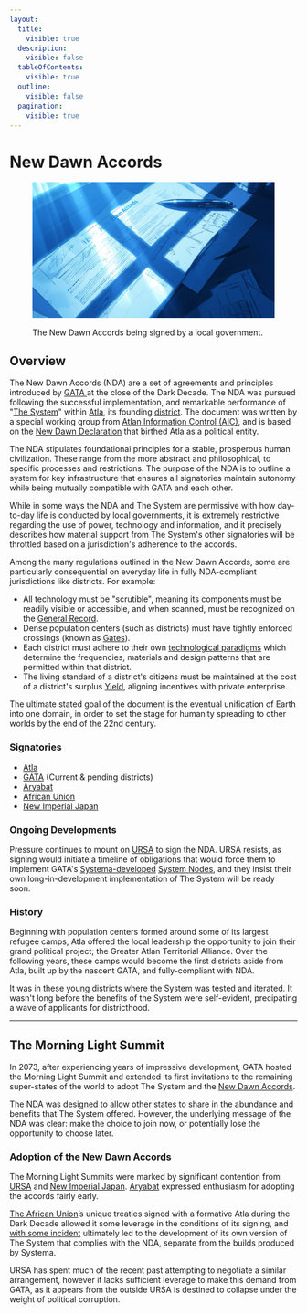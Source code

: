 ```yaml
---
layout:
  title:
    visible: true
  description:
    visible: false
  tableOfContents:
    visible: true
  outline:
    visible: false
  pagination:
    visible: true
---
```


# New Dawn Accords

<figure><img src="../../../.gitbook/assets/newdawnaccords.png" alt=""><figcaption><p>The New Dawn Accords being signed by a local government.</p></figcaption></figure>

## Overview

The New Dawn Accords (NDA) are a set of agreements and principles introduced by [GATA ](../)at the close of the Dark Decade. The NDA was pursued following the successful implementation, and remarkable performance of "[The System](the-system.md)" within [Atla](../key-locations/atla.md), its founding [district](districts.md). The document was written by a special working group from [Atlan Information Control (AIC)](../institutions/atlan-information-control-aic.md), and is based on the [New Dawn Declaration](../history/new-dawn-declaration.md) that birthed Atla as a political entity.

The NDA stipulates foundational principles for a stable, prosperous human civilization. These range from the more abstract and philosophical, to specific processes and restrictions. The purpose of the NDA is to outline a system for key infrastructure that ensures all signatories maintain autonomy while being mutually compatible with GATA and each other.

While in some ways the NDA and The System are permissive with how day-to-day life is conducted by local governments, it is extremely restrictive regarding the use of power, technology and information, and it precisely describes how material support from The System's other signatories will be throttled based on a jurisdiction's adherence to the accords.

Among the many regulations outlined in the New Dawn Accords, some are particularly consequential on everyday life in fully NDA-compliant jurisdictions like districts. For example:&#x20;

* All technology must be "scrutible", meaning its components must be readily visible or accessible, and when scanned, must be recognized on the [General Record](the-general-record.md).
* Dense population centers (such as districts) must have tightly enforced crossings (known as [Gates](../borders-and-travel/gates.md)).
* Each district must adhere to their own [technological paradigms](paradigms.md) which determine the frequencies, materials and design patterns that are permitted within that district.&#x20;
* The living standard of a district's citizens must be maintained at the cost of a district's surplus [Yield](yield.md), aligning incentives with private enterprise.

The ultimate stated goal of the document is the eventual unification of Earth into one domain, in order to set the stage for humanity spreading to other worlds by the end of the 22nd century.

### **Signatories**

* [Atla](../key-locations/atla.md)
* [GATA](../the-basics.md) (Current & pending districts)
* [Aryabat](../../aryabat/the-basics.md)
* [African Union](../../african-union/the-basics.md)
* [New Imperial Japan](../../new-imperial-japan/the-basics.md)

### **Ongoing Developments**

Pressure continues to mount on [URSA](../../ursa/the-basics.md) to sign the NDA. URSA resists, as signing would initiate a timeline of obligations that would force them to implement GATA's [Systema-developed](../enterprise/systema.md) [System Nodes](the-system.md#system-nodes), and they insist their own long-in-development implementation of The System will be ready soon.

### History

Beginning with population centers formed around some of its largest refugee camps, Atla offered the local leadership the opportunity to join their grand political project; the Greater Atlan Territorial Alliance. Over the following years, these camps would become the first districts aside from Atla, built up by the nascent GATA, and fully-compliant with NDA.

It was in these young districts where the System was tested and iterated. It wasn't long before the benefits of the System were self-evident, precipating a wave of applicants for districthood.

***

## The Morning Light Summit

In 2073, after experiencing years of impressive development, GATA hosted the Morning Light Summit and extended its first invitations to the remaining super-states of the world to adopt The System and the [New Dawn Accords](new-dawn-accords.md).

The NDA was designed to allow other states to share in the abundance and benefits that The System offered. However, the underlying message of the NDA was clear: make the choice to join now, or potentially lose the opportunity to choose later.

### Adoption of the New Dawn Accords

The Morning Light Summits were marked by significant contention from [URSA](../../ursa/) and [New Imperial Japan](../../new-imperial-japan/). [Aryabat](../../aryabat/) expressed enthusiasm for adopting the accords fairly early.

[The African Union](../../african-union/)’s unique treaties signed with a formative Atla during the Dark Decade allowed it some leverage in the conditions of its signing, and [with some incident](../../african-union/history/the-broken-dawn-revolt.md) ultimately led to the development of its own version of The System that complies with the NDA, separate from the builds produced by Systema.

URSA has spent much of the recent past attempting to negotiate a similar arrangement, however it lacks sufficient leverage to make this demand from GATA, as it appears from the outside URSA is destined to collapse under the weight of political corruption.
